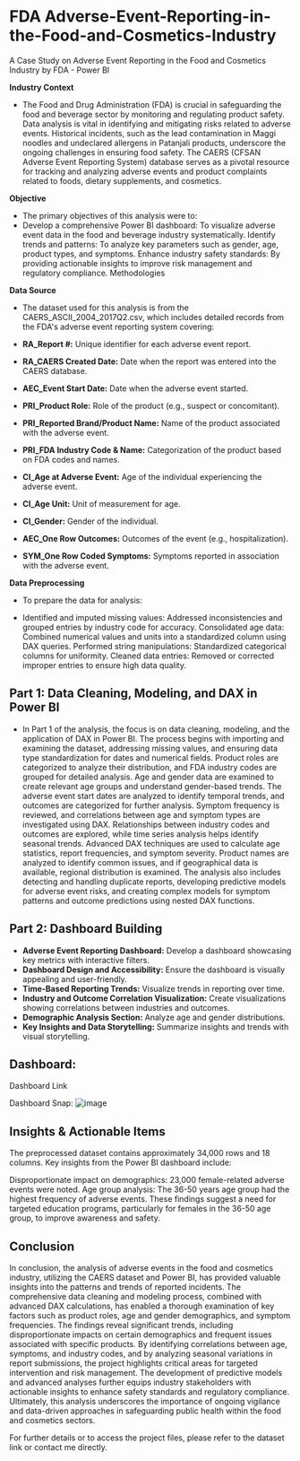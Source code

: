 # FDA Adverse-Event-Reporting-in-the-Food-and-Cosmetics-Industry
A Case Study on Adverse Event Reporting in the Food and Cosmetics Industry by FDA - Power BI

**Industry Context**
- The Food and Drug Administration (FDA) is crucial in safeguarding the food and beverage sector by monitoring and regulating product safety. Data analysis is vital in identifying and mitigating risks related to adverse events. Historical incidents, such as the lead contamination in Maggi noodles and undeclared allergens in Patanjali products, underscore the ongoing challenges in ensuring food safety. The CAERS (CFSAN Adverse Event Reporting System) database serves as a pivotal resource for tracking and analyzing adverse events and product complaints related to foods, dietary supplements, and cosmetics.

**Objective**
- The primary objectives of this analysis were to:
- Develop a comprehensive Power BI dashboard: To visualize adverse event data in the food and beverage industry systematically.
Identify trends and patterns: To analyze key parameters such as gender, age, product types, and symptoms.
Enhance industry safety standards: By providing actionable insights to improve risk management and regulatory compliance.
Methodologies

**Data Source**
- The dataset used for this analysis is from the CAERS_ASCII_2004_2017Q2.csv, which includes detailed records from the FDA's adverse event reporting system covering:

- **RA_Report #:** Unique identifier for each adverse event report.
- **RA_CAERS Created Date:** Date when the report was entered into the CAERS database.
- **AEC_Event Start Date:** Date when the adverse event started.
- **PRI_Product Role:** Role of the product (e.g., suspect or concomitant).
- **PRI_Reported Brand/Product Name:** Name of the product associated with the adverse event.
- **PRI_FDA Industry Code & Name:** Categorization of the product based on FDA codes and names.
- **CI_Age at Adverse Event:** Age of the individual experiencing the adverse event.
- **CI_Age Unit:** Unit of measurement for age.
- **CI_Gender:** Gender of the individual.
- **AEC_One Row Outcomes:** Outcomes of the event (e.g., hospitalization).
- **SYM_One Row Coded Symptoms:** Symptoms reported in association with the adverse event.
  
**Data Preprocessing**
- To prepare the data for analysis:

- Identified and imputed missing values: Addressed inconsistencies and grouped entries by industry code for accuracy.
Consolidated age data: Combined numerical values and units into a standardized column using DAX queries.
Performed string manipulations: Standardized categorical columns for uniformity.
Cleaned data entries: Removed or corrected improper entries to ensure high data quality.

## **Part 1: Data Cleaning, Modeling, and DAX in Power BI**
- In Part 1 of the analysis, the focus is on data cleaning, modeling, and the application of DAX in Power BI. The process begins with importing and examining the dataset, addressing missing values, and ensuring data type standardization for dates and numerical fields. Product roles are categorized to analyze their distribution, and FDA industry codes are grouped for detailed analysis. Age and gender data are examined to create relevant age groups and understand gender-based trends. The adverse event start dates are analyzed to identify temporal trends, and outcomes are categorized for further analysis. Symptom frequency is reviewed, and correlations between age and symptom types are investigated using DAX. Relationships between industry codes and outcomes are explored, while time series analysis helps identify seasonal trends. Advanced DAX techniques are used to calculate age statistics, report frequencies, and symptom severity. Product names are analyzed to identify common issues, and if geographical data is available, regional distribution is examined. The analysis also includes detecting and handling duplicate reports, developing predictive models for adverse event risks, and creating complex models for symptom patterns and outcome predictions using nested DAX functions.

## **Part 2: Dashboard Building**
-  **Adverse Event Reporting Dashboard:** Develop a dashboard showcasing key metrics with interactive filters.
-  **Dashboard Design and Accessibility:** Ensure the dashboard is visually appealing and user-friendly.
-  **Time-Based Reporting Trends:** Visualize trends in reporting over time.
-  **Industry and Outcome Correlation Visualization:** Create visualizations showing correlations between industries and outcomes.
-  **Demographic Analysis Section:** Analyze age and gender distributions.
-  **Key Insights and Data Storytelling:** Summarize insights and trends with visual storytelling.

## **Dashboard:**
Dashboard Link

Dashboard Snap:
![image](https://github.com/user-attachments/assets/1195122e-9cfe-41d2-a238-bdff0284894d)

## **Insights & Actionable Items**
The preprocessed dataset contains approximately 34,000 rows and 18 columns. Key insights from the Power BI dashboard include:

Disproportionate impact on demographics: 23,000 female-related adverse events were noted.
Age group analysis: The 36-50 years age group had the highest frequency of adverse events.
These findings suggest a need for targeted education programs, particularly for females in the 36-50 age group, to improve awareness and safety.

## **Conclusion**
In conclusion, the analysis of adverse events in the food and cosmetics industry, utilizing the CAERS dataset and Power BI, has provided valuable insights into the patterns and trends of reported incidents. The comprehensive data cleaning and modeling process, combined with advanced DAX calculations, has enabled a thorough examination of key factors such as product roles, age and gender demographics, and symptom frequencies. The findings reveal significant trends, including disproportionate impacts on certain demographics and frequent issues associated with specific products. By identifying correlations between age, symptoms, and industry codes, and by analyzing seasonal variations in report submissions, the project highlights critical areas for targeted intervention and risk management. The development of predictive models and advanced analyses further equips industry stakeholders with actionable insights to enhance safety standards and regulatory compliance. Ultimately, this analysis underscores the importance of ongoing vigilance and data-driven approaches in safeguarding public health within the food and cosmetics sectors.

For further details or to access the project files, please refer to the dataset link or contact me directly.
